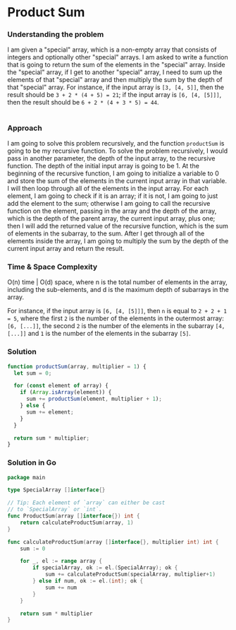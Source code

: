 # Product Sum

### Understanding the problem

I am given a "special" array, which is a non-empty array that consists of integers and optionally other "special" arrays. I am asked to write a function that is going to return the sum of the elements in the "special" array. Inside the "special" array, if I get to another "special" array, I need to sum up the elements of that "special" array and then multiply the sum by the depth of that "special" array. For instance, if the input array is `[3, [4, 5]]`, then the result should be `3 + 2 * (4 + 5) = 21`; if the input array is `[6, [4, [5]]]`, then the result should be `6 + 2 * (4 + 3 * 5) = 44`.

#

### Approach

I am going to solve this problem recursively, and the function `productSum` is going to be my recursive function. To solve the problem recursively, I would pass in another parameter, the depth of the input array, to the recursive function. The depth of the initial input array is going to be 1. At the beginning of the recursive function, I am going to initialize a variable to 0 and store the sum of the elements in the current input array in that variable. I will then loop through all of the elements in the input array. For each element, I am going to check if it is an array; if it is not, I am going to just add the element to the sum; otherwise I am going to call the recursive function on the element, passing in the array and the depth of the array, which is the depth of the parent array, the current input array, plus one; then I will add the returned value of the recursive function, which is the sum of elements in the subarray, to the sum. After I get through all of the elements inside the array, I am going to multiply the sum by the depth of the current input array and return the result.

### Time & Space Complexity

O(n) time | O(d) space, where n is the total number of elements in the array, including the sub-elements, and d is the maximum depth of subarrays in the array.

For instance, if the input array is `[6, [4, [5]]]`, then `n` is equal to `2 + 2 + 1 = 5`, where the first `2` is the number of the elements in the outermost array: `[6, [...]]`, the second `2` is the number of the elements in the subarray `[4, [...]]` and `1` is the number of the elements in the subarray `[5]`.

### Solution

```js
function productSum(array, multiplier = 1) {
  let sum = 0;

  for (const element of array) {
    if (Array.isArray(element)) {
      sum += productSum(element, multiplier + 1);
    } else {
      sum += element;
    }
  }

  return sum * multiplier;
}
```

### Solution in Go

```go
package main

type SpecialArray []interface{}

// Tip: Each element of `array` can either be cast
// to `SpecialArray` or `int`.
func ProductSum(array []interface{}) int {
	return calculateProductSum(array, 1)
}

func calculateProductSum(array []interface{}, multiplier int) int {
	sum := 0

	for _, el := range array {
		if specialArray, ok := el.(SpecialArray); ok {
			sum += calculateProductSum(specialArray, multiplier+1)
		} else if num, ok := el.(int); ok {
			sum += num
		}
	}

	return sum * multiplier
}
```
